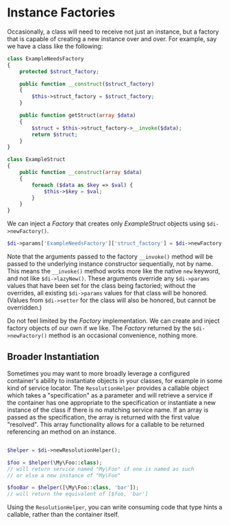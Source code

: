 # Instance Factories

Occasionally, a class will need to receive not just an instance, but a factory that is capable of creating a new instance over and over.  For example, say we have a class like the following:

```php
class ExampleNeedsFactory
{
    protected $struct_factory;

    public function __construct($struct_factory)
    {
        $this->struct_factory = $struct_factory;
    }

    public function getStruct(array $data)
    {
        $struct = $this->struct_factory->__invoke($data);
        return $struct;
    }
}

class ExampleStruct
{
    public function __construct(array $data)
    {
        foreach ($data as $key => $val) {
            $this->$key = $val;
        }
    }
}
```

We can inject a _Factory_ that creates only _ExampleStruct_ objects using `$di->newFactory()`.

```php
$di->params['ExampleNeedsFactory']['struct_factory'] = $di->newFactory('ExampleStruct');
```

Note that the arguments passed to the factory `__invoke()` method will be passed to the underlying instance constructor sequentially, not by name. This means the `__invoke()` method works more like the native `new` keyword, and not like `$di->lazyNew()`.  These arguments override any `$di->params` values that have been set for the class being factoried; without the overrides, all existing `$di->params` values for that class will be honored. (Values from `$di->setter` for the class will also be honored, but cannot be overridden.)

Do not feel limited by the _Factory_ implementation. We can create and inject factory objects of our own if we like. The _Factory_ returned by the `$di->newFactory()` method is an occasional convenience, nothing more.

## Broader Instantiation
Sometimes you may want to more broadly leverage a configured container's ability
to instantiate objects in your classes, for example in some kind of service
locator. The `ResolutionHelper` provides a callable object which takes a
"specification" as a parameter and will retrieve a service if the container has
one appropriate to the specification or instantiate a new instance of the class
if there is no matching service name. If an array is passed as the
specification, the array is returned with the first value "resolved". This array
functionality allows for a callable to be returned referencing an method on an
instance.

```php

$helper = $di->newResolutionHelper();

$foo = $helper(\My\Foo::class);
// will return service named "My\Foo" if one is named as such
// or else a new instance of "My\Foo"

$fooBar = $helper([\My\Foo::class, 'bar']);
// will return the equivalent of [$foo, 'bar']
```

Using the `ResolutionHelper`, you can write consuming code that type hints a
callable, rather than the container itself.
